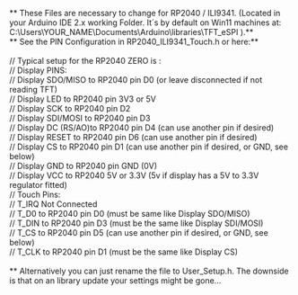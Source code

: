 ** These Files are necessary to change for RP2040 / ILI9341. (Located in your Arduino IDE 2.x working Folder. It´s by default on Win11 machines at: C:\Users\YOUR_NAME\Documents\Arduino\libraries\TFT_eSPI ).** <br/>
** See the PIN Configuration in RP2040_ILI9341_Touch.h or here:**<br/><br/>
// Typical setup for the RP2040 ZERO is :<br/>
// Display PINS:<br/>
// Display SDO/MISO  to RP2040 pin D0 (or leave disconnected if not reading TFT)<br/>
// Display LED       to RP2040 pin 3V3 or 5V<br/>
// Display SCK       to RP2040 pin D2<br/>
// Display SDI/MOSI  to RP2040 pin D3<br/>
// Display DC (RS/AO)to RP2040 pin D4 (can use another pin if desired)<br/>
// Display RESET     to RP2040 pin D6 (can use another pin if desired)<br/>
// Display CS        to RP2040 pin D1 (can use another pin if desired, or GND, see below)<br/>
// Display GND       to RP2040 pin GND (0V)<br/>
// Display VCC       to RP2040 5V or 3.3V (5v if display has a 5V to 3.3V regulator fitted)<br/>
// Touch Pins:<br/>
// T_IRQ             Not Connected<br/>
// T_D0  						to RP2040 pin D0 (must be same like Display SDO/MISO)<br/>
// T_DIN  						to RP2040 pin D3 (must be the same like Display SDI/MOSI)<br/>
// T_CS  						to RP2040 pin D5 (can use another pin if desired, or GND, see below)<br/>
// T_CLK  						to RP2040 pin D1 (must be the same like Display CS)<br/><br/>
** Alternatively you can just rename the file to User_Setup.h. The downside is that on an library update your settings might be gone... <br/>


